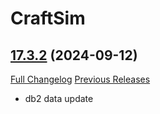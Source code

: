 # CraftSim

## [17.3.2](https://github.com/derfloh205/CraftSim/tree/17.3.2) (2024-09-12)
[Full Changelog](https://github.com/derfloh205/CraftSim/compare/17.3.1...17.3.2) [Previous Releases](https://github.com/derfloh205/CraftSim/releases)

- db2 data update  
